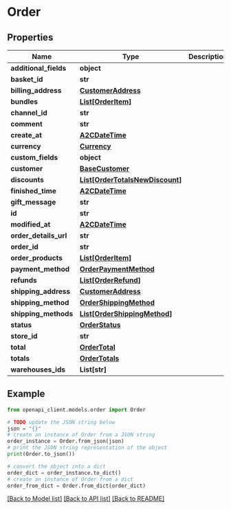 # Order


## Properties

Name | Type | Description | Notes
------------ | ------------- | ------------- | -------------
**additional_fields** | **object** |  | [optional] 
**basket_id** | **str** |  | [optional] 
**billing_address** | [**CustomerAddress**](CustomerAddress.md) |  | [optional] 
**bundles** | [**List[OrderItem]**](OrderItem.md) |  | [optional] 
**channel_id** | **str** |  | [optional] 
**comment** | **str** |  | [optional] 
**create_at** | [**A2CDateTime**](A2CDateTime.md) |  | [optional] 
**currency** | [**Currency**](Currency.md) |  | [optional] 
**custom_fields** | **object** |  | [optional] 
**customer** | [**BaseCustomer**](BaseCustomer.md) |  | [optional] 
**discounts** | [**List[OrderTotalsNewDiscount]**](OrderTotalsNewDiscount.md) |  | [optional] 
**finished_time** | [**A2CDateTime**](A2CDateTime.md) |  | [optional] 
**gift_message** | **str** |  | [optional] 
**id** | **str** |  | [optional] 
**modified_at** | [**A2CDateTime**](A2CDateTime.md) |  | [optional] 
**order_details_url** | **str** |  | [optional] 
**order_id** | **str** |  | [optional] 
**order_products** | [**List[OrderItem]**](OrderItem.md) |  | [optional] 
**payment_method** | [**OrderPaymentMethod**](OrderPaymentMethod.md) |  | [optional] 
**refunds** | [**List[OrderRefund]**](OrderRefund.md) |  | [optional] 
**shipping_address** | [**CustomerAddress**](CustomerAddress.md) |  | [optional] 
**shipping_method** | [**OrderShippingMethod**](OrderShippingMethod.md) |  | [optional] 
**shipping_methods** | [**List[OrderShippingMethod]**](OrderShippingMethod.md) |  | [optional] 
**status** | [**OrderStatus**](OrderStatus.md) |  | [optional] 
**store_id** | **str** |  | [optional] 
**total** | [**OrderTotal**](OrderTotal.md) |  | [optional] 
**totals** | [**OrderTotals**](OrderTotals.md) |  | [optional] 
**warehouses_ids** | **List[str]** |  | [optional] 

## Example

```python
from openapi_client.models.order import Order

# TODO update the JSON string below
json = "{}"
# create an instance of Order from a JSON string
order_instance = Order.from_json(json)
# print the JSON string representation of the object
print(Order.to_json())

# convert the object into a dict
order_dict = order_instance.to_dict()
# create an instance of Order from a dict
order_from_dict = Order.from_dict(order_dict)
```
[[Back to Model list]](../README.md#documentation-for-models) [[Back to API list]](../README.md#documentation-for-api-endpoints) [[Back to README]](../README.md)


